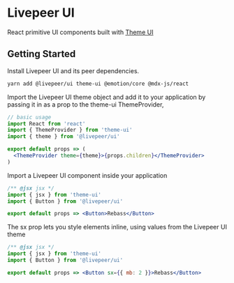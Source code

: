 # Livepeer UI

React primitive UI components built with [Theme UI](https://theme-ui.com)

## Getting Started

Install Livepeer UI and its peer dependencies.

```bash
yarn add @livepeer/ui theme-ui @emotion/core @mdx-js/react
```

Import the Livepeer UI theme object and add it to your application by passing it in as a prop to the theme-ui ThemeProvider,

```jsx
// basic usage
import React from 'react'
import { ThemeProvider } from 'theme-ui'
import { theme } from '@livepeer/ui'

export default props => (
  <ThemeProvider theme={theme}>{props.children}</ThemeProvider>
)
```

Import a Livepeer UI component inside your application

```jsx
/** @jsx jsx */
import { jsx } from 'theme-ui'
import { Button } from '@livepeer/ui'

export default props => <Button>Rebass</Button>
```

The sx prop lets you style elements inline, using values from the Livepeer UI theme

```jsx
/** @jsx jsx */
import { jsx } from 'theme-ui'
import { Button } from '@livepeer/ui'

export default props => <Button sx={{ mb: 2 }}>Rebass</Button>
```
